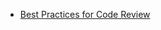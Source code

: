 
- [Best Practices for Code Review](https://smartbear.com/learn/code-review/best-practices-for-peer-code-review/)
